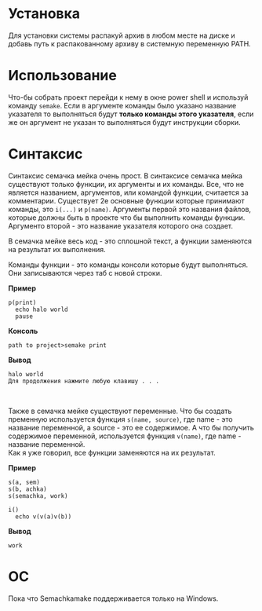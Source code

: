 # Установка

Для установки системы распакуй архив в любом месте на диске и добавь путь к распакованному архиву 
в системную переменную PATH.

# Использование

Что-бы собрать проект перейди к нему в окне power shell и используй команду ``semake``.
Если в аргументе команды было указано название указателя то выполняться будут **только команды этого 
указателя**, если же он аргумент не указан то выполняться будут инструкции сборки.

# Синтаксис

Синтаксис семачка мейка очень прост. В синтаксисе семачка мейка существуют только функции, их аргументы 
и их команды. Все, что не является названием, аргументов, или командой функции, считается за комментарии.
Существует 2е основные функции которые принимают команды, это ``i(...)`` и ``p(name)``. Аргументы первой 
это названия файлов, которые должны быть в проекте что бы выполнить команды функции. Аргументо второй - 
это название указателя которого она создает.
<br/>

В семачка мейке весь код - это сплошной текст, а функции заменяются на результат их выполнения.
<br/>

Команды функции - это команды консоли которые будут выполняться. Они записываются через таб с новой строки.

**Пример**
```
p(print)
  echo halo world
  pause
```
**Консоль**
```
path to project>semake print
```
**Вывод**
```
halo world
Для продолжения нажмите любую клавишу . . . 
```
<br/>

Также в семачка мейке существуют переменные. Что бы создать пременную используется функция ``s(name, source)``, 
где name - это название переменной, а source - это ее содержимое. А что бы получить содержимое переменной,
используется функция ``v(name)``, где name - название переменной.
<br/>
Как я уже говорил, все функции заменяются на их результат.

**Пример**
```
s(a, sem)
s(b, achka)
s(semachka, work)

i()
  echo v(v(a)v(b))
```
**Вывод**
```
work
```

# ОС

Пока что Semachkamake поддерживается только на Windows.
